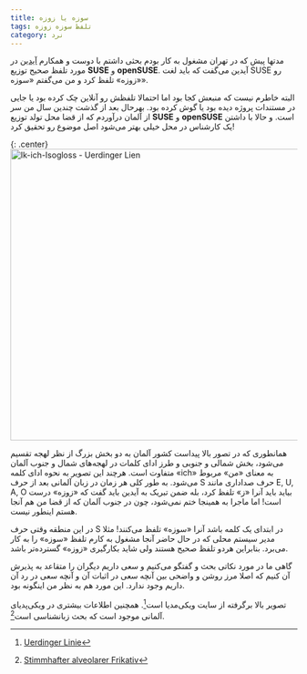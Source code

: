 ```yaml
---
title: سوزه یا زوزه
tags: تلفظ سوزه زوزه
category: نرد
---
```

مدتها پیش که در تهران مشغول به کار بودم بحثی داشتم با دوست و همکارم [آیدین](http://aidinhut.com/) در مورد تلفظ صحیح توزیع **SUSE** و **openSUSE**. آیدین می‌گفت که باید لغت SUSE رو «زوزه» تلفظ کرد و من می‌گفتم «سوزه».

البته خاطرم نیست که منبعش کجا بود اما احتمالا تلفظش رو آنلاین چک کرده بود یا جایی در مستندات پروژه دیده بود یا گوش کرده بود. بهرحال بعد از گذشت چندین سال من سر از آلمان درآوردم که از قضا محل تولد توزیع **SUSE** و **openSUSE** است. و حالا با داشتن یک کارشناس در محل خیلی بهتر می‌شود اصل موضوع رو تحقیق کرد!

{: .center}
<a title="By Slomox based on Germany_location_map.svg, Image:Holland_position.svg, Image:Provinces_de_Belgique_sans_noms.svg + diwa.info and MAND atlas [CC BY-SA 3.0 (http://creativecommons.org/licenses/by-sa/3.0)], via Wikimedia Commons" href="http://commons.wikimedia.org/wiki/File%3AIk-ich-Isogloss_-_Uerdinger_Lien.svg"><img width="512" alt="Ik-ich-Isogloss - Uerdinger Lien" src="//upload.wikimedia.org/wikipedia/commons/thumb/0/0e/Ik-ich-Isogloss_-_Uerdinger_Lien.svg/512px-Ik-ich-Isogloss_-_Uerdinger_Lien.svg.png"/></a>

همانطوری که در تصور بالا پیداست کشور آلمان به دو بخش بزرگ از نظر لهجه تقسیم می‌شود، بخش شمالی و جنوبی و طرز ادای کلمات در لهجه‌های شمال و جنوب آلمان متفاوت است. هرچند این تصویر به نحوه ادای کلمه «ich» به معنای «من» مربوط می‌شود. به طور کلی هر زمان در زبان آلمانی بعد از حرف S حرف صداداری مانند E, U, A, O بیاید باید آنرا «ز» تلفظ کرد، بله ضمن تبریک به آیدین باید گفت که «زوزه» درست است! اما ماجرا به همینجا ختم نمی‌شود، چون در جنوب آلمان که از قضا من هم آنجا هستم اینطور نیست.

در این منطقه وقتی حرف S در ابتدای یک کلمه باشد آنرا «سوزه»‌ تلفظ می‌کنند! مثلا مدیر سیستم محلی که در حال حاضر آنجا مشغول به کارم تلفظ «سوزه» را به کار می‌برد. بنابراین هردو تلفظ صحیح هستند ولی شاید بکارگیری «زوزه» گسترده‌تر باشد.

گاهی ما در مورد نکاتی بحث و گفتگو می‌کنیم و سعی داریم دیگران را متقاعد به پذیرش آن کنیم که اصلا مرز روشن و واضحی بین آنچه سعی در اثبات آن و آنچه سعی در رد آن داریم وجود ندارد. این مورد هم به نظر من اینگونه بود.

تصویر بالا برگرفته از سایت ویکی‌مدیا است[^1]. همچنین اطلاعات بیشتری در ویکی‌پدیای آلمانی موجود است که بحث زبانشناسی است[^2].

[^1]: ‏[Uerdinger Linie](http://commons.wikimedia.org/wiki/File:Ik-ich-Isogloss_-_Uerdinger_Lien.svg)
[^2]: [Stimmhafter alveolarer Frikativ](http://de.wikipedia.org/wiki/Stimmhafter_alveolarer_Frikativ)
